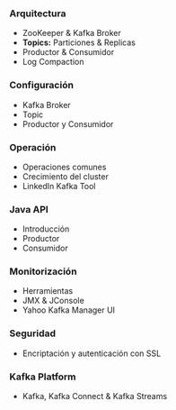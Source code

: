 ### Arquitectura
* ZooKeeper & Kafka Broker
* **Topics:** Particiones & Replicas
* Productor & Consumidor
* Log Compaction

### Configuración
* Kafka Broker
* Topic
* Productor y Consumidor

### Operación
* Operaciones comunes
* Crecimiento del cluster
* LinkedIn Kafka Tool

### Java API
* Introducción
* Productor
* Consumidor

### Monitorización
* Herramientas
* JMX & JConsole
* Yahoo Kafka Manager UI

### Seguridad
* Encriptación y autenticación con SSL

### Kafka Platform
* Kafka, Kafka Connect & Kafka Streams
